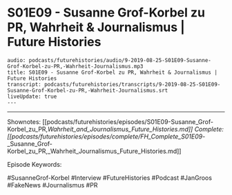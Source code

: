 # S01E09 - Susanne Grof-Korbel zu PR, Wahrheit & Journalismus | Future Histories

```audio-note
audio: podcasts/futurehistories/audio/9-2019-08-25-S01E09-Susanne-Grof-Korbel-zu-PR,-Wahrheit-Journalismus.mp3
title: S01E09 - Susanne Grof-Korbel zu PR, Wahrheit & Journalismus | Future Histories
transcript: podcasts/futurehistories/transcripts/9-2019-08-25-S01E09-Susanne-Grof-Korbel-zu-PR,-Wahrheit-Journalismus.srt
liveUpdate: true
---

```
---

Shownotes: [[podcasts/futurehistories/episodes/S01E09-Susanne_Grof-Korbel_zu_PR,_Wahrheit_and_Journalismus_Future_Histories.md]]
Complete: [[podcasts/futurehistories/episodes/complete/FH_Complete_S01E09_-_Susanne_Grof-Korbel_zu_PR,_Wahrheit_Journalismus_Future_Histories.md]]


Episode Keywords:

#SusanneGrof-Korbel #Interview #FutureHistories #Podcast #JanGroos #FakeNews #Journalismus #PR
